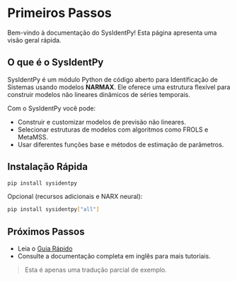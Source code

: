 # Primeiros Passos

Bem-vindo à documentação do SysIdentPy! Esta página apresenta uma visão geral rápida.

## O que é o SysIdentPy
SysIdentPy é um módulo Python de código aberto para Identificação de Sistemas usando modelos **NARMAX**. Ele oferece uma estrutura flexível para construir modelos não lineares dinâmicos de séries temporais.

Com o SysIdentPy você pode:
- Construir e customizar modelos de previsão não lineares.
- Selecionar estruturas de modelos com algoritmos como FROLS e MetaMSS.
- Usar diferentes funções base e métodos de estimação de parâmetros.

## Instalação Rápida
```bash
pip install sysidentpy
```
Opcional (recursos adicionais e NARX neural):
```bash
pip install sysidentpy["all"]
```

## Próximos Passos
- Leia o [Guia Rápido](quickstart-guide.md)
- Consulte a documentação completa em inglês para mais tutoriais.

> Esta é apenas uma tradução parcial de exemplo.
